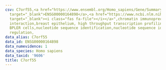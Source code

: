 ```yaml
---
csv: C7orf55,<a href="https://www.ensembl.org/Homo_sapiens/Gene/Summary?db=core;g=ENSG00000164898"
  target="_blank">ENSG00000164898</a>,<a href="https://www.ncbi.nlm.nih.gov/pubmed/22863008"
  target="_blank"><i class="fas fa-file"></i></a>",chromatin immunoprecipitation assay,direct
  interaction,breast epithelium, high throughput transcription profiling by microarray,
  BPLER cells,nucleotide sequence identification,nucleotide sequence identification,transcriptional
  regulation,
data_alias: C7orf55
data_id: ENSG00000164898
data_numevidence: 1
data_species: Homo sapiens
data_taxid: '9606'
title: C7orf55
---
```

